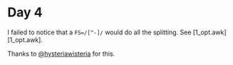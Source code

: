 # Day 4

I failed to notice that a `FS=/[^-]/` would do all the splitting. See
[1_opt.awk][1_opt.awk]. 

Thanks to [@hysteriawisteria](https://github.com/hysteriawisteria/AoC/blob/main/2022/day4/day4p1.awk) for this.

